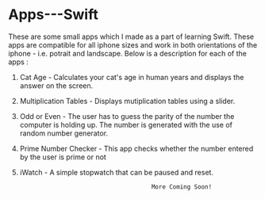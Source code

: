 # Apps---Swift

These are some small apps which I made as a part of learning Swift. These apps are compatible for all iphone sizes and work in both orientations of the iphone - i.e. potrait and landscape. Below is a description for each of the apps :
1. Cat Age - Calculates your cat's age in human years and displays the answer on the screen.
2. Multiplication Tables - Displays mutiplication tables using a slider.
3. Odd or Even - The user has to guess the parity of the number the computer is holding up. The number is generated with the use of random number generator.
4. Prime Number Checker - This app checks whether the number entered by the user is prime or not
5. iWatch - A simple stopwatch that can be paused and reset.


                                            More Coming Soon!

